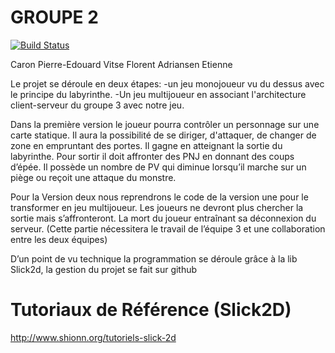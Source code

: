 # GROUPE 2

[![Build Status](https://travis-ci.org/TL1-fa17/projet2.svg?branch=master)](https://travis-ci.org/TL1-fa17/projet2)

Caron Pierre-Edouard
Vitse Florent
Adriansen Etienne


Le projet se déroule en deux étapes:
-un jeu monojoueur vu du dessus avec le principe du labyrinthe.
-Un jeu multijoueur en associant l'architecture client-serveur du groupe 3 avec notre jeu.


Dans la première version le joueur pourra contrôler un personnage sur une carte statique. Il aura la possibilité de se diriger, d'attaquer, de changer de zone en empruntant des portes.
Il gagne en atteignant la sortie du labyrinthe. Pour sortir il doit affronter des PNJ en donnant des coups d’épée.
Il possède un nombre de PV qui diminue lorsqu’il marche sur un piège ou reçoit une attaque du monstre.

Pour la Version deux nous reprendrons le code de la version une pour le transformer en jeu multijoueur. Les joueurs ne devront plus chercher la sortie mais s’affronteront. La mort du joueur entraînant sa déconnexion du serveur. (Cette partie nécessitera le travail de l’équipe 3 et une collaboration entre les deux équipes)



D’un point de vu technique la programmation se déroule grâce à la lib Slick2d, la gestion du projet se fait sur github


# Tutoriaux de Référence (Slick2D)
http://www.shionn.org/tutoriels-slick-2d


